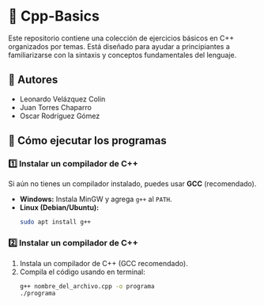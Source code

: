# 📌 Cpp-Basics

Este repositorio contiene una colección de ejercicios básicos en C++ organizados por temas. Está diseñado para ayudar a principiantes a familiarizarse con la sintaxis y conceptos fundamentales del lenguaje.

## 👥 Autores  
- Leonardo Velázquez Colin  
- Juan Torres Chaparro  
- Oscar Rodríguez Gómez  

## 🚀 Cómo ejecutar los programas  
### 1️⃣ Instalar un compilador de C++  
Si aún no tienes un compilador instalado, puedes usar **GCC** (recomendado).  

- **Windows:** Instala MinGW y agrega `g++` al `PATH`.  
- **Linux (Debian/Ubuntu):**  
  ```sh
  sudo apt install g++

### 2️⃣ Instalar un compilador de C++   
1. Instala un compilador de C++ (GCC recomendado).  
2. Compila el código usando en terminal:  
   ```sh
   g++ nombre_del_archivo.cpp -o programa
   ./programa
